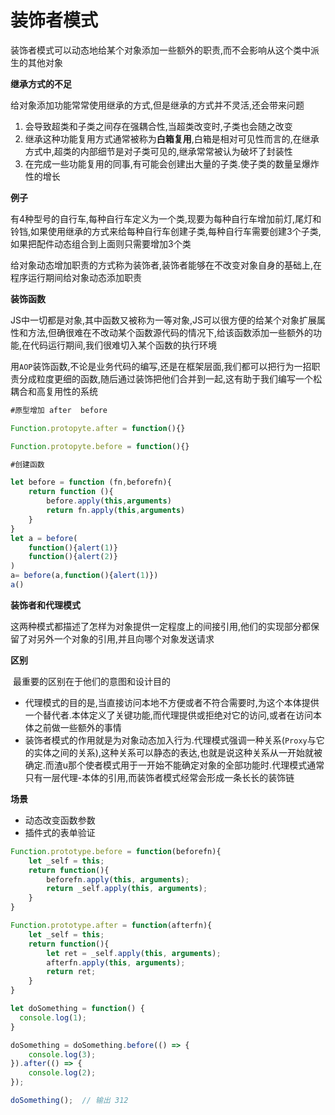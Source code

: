 # 装饰者模式

​	装饰者模式可以动态地给某个对象添加一些额外的职责,而不会影响从这个类中派生的其他对象

**继承方式的不足**

​	给对象添加功能常常使用继承的方式,但是继承的方式并不灵活,还会带来问题

1. 会导致超类和子类之间存在强耦合性,当超类改变时,子类也会随之改变
2. 继承这种功能复用方式通常被称为**白箱复用**,白箱是相对可见性而言的,在继承方式中,超类的内部细节是对子类可见的,继承常常被认为破坏了封装性
3. 在完成一些功能复用的同事,有可能会创建出大量的子类.使子类的数量呈爆炸性的增长

**例子**

​	有4种型号的自行车,每种自行车定义为一个类,现要为每种自行车增加前灯,尾灯和铃铛,如果使用继承的方式来给每种自行车创建子类,每种自行车需要创建3个子类,如果把配件动态组合到上面则只需要增加3个类

​	给对象动态增加职责的方式称为装饰者,装饰者能够在不改变对象自身的基础上,在程序运行期间给对象动态添加职责

**装饰函数**

​	JS中一切都是对象,其中函数又被称为一等对象,JS可以很方便的给某个对象扩展属性和方法,但确很难在不改动某个函数源代码的情况下,给该函数添加一些额外的功能,在代码运行期间,我们很难切入某个函数的执行环境

​	用`AOP`装饰函数,不论是业务代码的编写,还是在框架层面,我们都可以把行为一招职责分成粒度更细的函数,随后通过装饰把他们合并到一起,这有助于我们编写一个松耦合和高复用性的系统

```js
#原型增加 after  before

Function.protopyte.after = function(){}

Function.protopyte.before = function(){}

#创建函数

let before = function (fn,beforefn){
    return function (){
        before.apply(this,arguments)
        return fn.apply(this,arguments)
    }
}
let a = before(
	function(){alert(1)}
    function(){alert(2)}
)
a= before(a,function(){alert(1)})
a()
```

**装饰者和代理模式**

​	这两种模式都描述了怎样为对象提供一定程度上的间接引用,他们的实现部分都保留了对另外一个对象的引用,并且向哪个对象发送请求

**区别**	

​	最重要的区别在于他们的意图和设计目的

- 代理模式的目的是,当直接访问本地不方便或者不符合需要时,为这个本体提供一个替代者.本体定义了关键功能,而代理提供或拒绝对它的访问,或者在访问本体之前做一些额外的事情
- 装饰者模式的作用就是为对象动态加入行为.代理模式强调一种关系(`Proxy`与它的实体之间的关系),这种关系可以静态的表达,也就是说这种关系从一开始就被确定.而渣u那个使者模式用于一开始不能确定对象的全部功能时.代理模式通常只有一层代理-本体的引用,而装饰者模式经常会形成一条长长的装饰链

**场景**

- 动态改变函数参数
- 插件式的表单验证

```js
Function.prototype.before = function(beforefn){
    let _self = this;
    return function(){
        beforefn.apply(this, arguments);
        return _self.apply(this, arguments);
    }
}

Function.prototype.after = function(afterfn){
    let _self = this;
    return function(){
        let ret = _self.apply(this, arguments);
        afterfn.apply(this, arguments);
        return ret;
    }
}

let doSomething = function() {
  console.log(1);
}

doSomething = doSomething.before(() => {
    console.log(3);
}).after(() => {
    console.log(2);
});

doSomething();  // 输出 312
```



